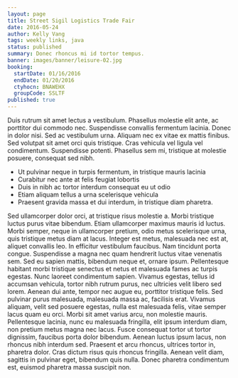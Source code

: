 ```yaml
---
layout: page
title: Street Sigil Logistics Trade Fair
date: 2016-05-24
author: Kelly Vang
tags: weekly links, java
status: published
summary: Donec rhoncus mi id tortor tempus.
banner: images/banner/leisure-02.jpg
booking:
  startDate: 01/16/2016
  endDate: 01/20/2016
  ctyhocn: BNAWEHX
  groupCode: SSLTF
published: true
---
```

Duis rutrum sit amet lectus a vestibulum. Phasellus molestie elit ante, ac porttitor dui commodo nec. Suspendisse convallis fermentum lacinia. Donec in dolor nisi. Sed ac vestibulum urna. Aliquam nec ex vitae ex mattis finibus. Sed volutpat sit amet orci quis tristique. Cras vehicula vel ligula vel condimentum. Suspendisse potenti. Phasellus sem mi, tristique at molestie posuere, consequat sed nibh.

* Ut pulvinar neque in turpis fermentum, in tristique mauris lacinia
* Curabitur nec ante at felis feugiat lobortis
* Duis in nibh ac tortor interdum consequat eu ut odio
* Etiam aliquam tellus a urna scelerisque vehicula
* Praesent gravida massa et dui interdum, in tristique diam pharetra.

Sed ullamcorper dolor orci, at tristique risus molestie a. Morbi tristique luctus purus vitae bibendum. Etiam ullamcorper maximus mauris id luctus. Morbi semper, neque in ullamcorper pretium, odio metus scelerisque urna, quis tristique metus diam at lacus. Integer est metus, malesuada nec est at, aliquet convallis leo. In efficitur vestibulum faucibus. Nam tincidunt porta congue. Suspendisse a magna nec quam hendrerit luctus vitae venenatis sem. Sed eu sapien mattis, bibendum neque et, ornare ipsum. Pellentesque habitant morbi tristique senectus et netus et malesuada fames ac turpis egestas.
Nunc laoreet condimentum sapien. Vivamus egestas, tellus id accumsan vehicula, tortor nibh rutrum purus, nec ultricies velit libero sed lorem. Aenean dui ante, tempor nec augue eu, porttitor tristique felis. Sed pulvinar purus malesuada, malesuada massa ac, facilisis erat. Vivamus aliquam, velit sed posuere egestas, nulla est malesuada felis, vitae semper lacus quam eu orci. Morbi sit amet varius arcu, non molestie mauris. Pellentesque lacinia, nunc eu malesuada fringilla, elit ipsum interdum diam, non pretium metus magna nec lacus. Fusce consequat tortor ut tortor dignissim, faucibus porta dolor bibendum. Aenean luctus ipsum lacus, non rhoncus nibh interdum sed. Praesent et arcu rhoncus, ultrices tortor in, pharetra dolor. Cras dictum risus quis rhoncus fringilla. Aenean velit diam, sagittis in pulvinar eget, bibendum quis nulla. Donec pharetra condimentum est, euismod pharetra massa suscipit non.
